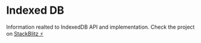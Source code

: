 # Indexed DB

Information realted to IndexedDB API and implementation. Check the project on [StackBlitz ⚡️](https://stackblitz.com/edit/js-t3vw4k)

